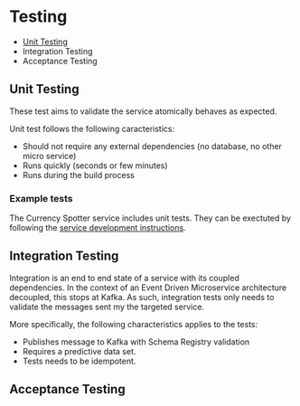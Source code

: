 # Testing

* [Unit Testing](#unit-testing)
* Integration Testing
* Acceptance Testing

## Unit Testing

These test aims to validate the service atomically behaves as expected.

Unit test follows the following caracteristics:

* Should not require any external dependencies (no database, no other micro service)
* Runs quickly (seconds or few minutes)
* Runs during the build process

### Example tests

The Currency Spotter service includes unit tests. They can be exectuted by following the [service development instructions](../currency-spotter/README.md#development).

## Integration Testing

Integration is an end to end state of a service with its coupled dependencies. In the context of an Event Driven Microservice architecture decoupled, this stops at Kafka. As such, integration tests only needs to validate the messages sent my the targeted service. 

More specifically, the following characteristics applies to the tests:

* Publishes message to Kafka with Schema Registry validation
* Requires a predictive data set.
* Tests needs to be idempotent.

## Acceptance Testing